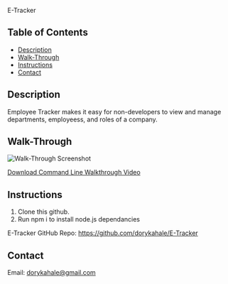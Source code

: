 E-Tracker

## Table of Contents
  * [Description](#Description)
  * [Walk-Through](#Walk-Through)
  * [Instructions](#Instructions)
  * [Contact](#Contact)

## Description
Employee Tracker makes it easy for non-developers to view and manage departments, employeess, and roles of a company.

## Walk-Through
![Walk-Through Screenshot](assets/screenshot.png)

[Download Command Line Walkthrough Video](assets/etrackermovie.mov)

## Instructions
1. Clone this github.
2. Run npm i to install node.js dependancies

E-Tracker GitHub Repo: 
https://github.com/dorykahale/E-Tracker

## Contact
Email: dorykahale@gmail.com